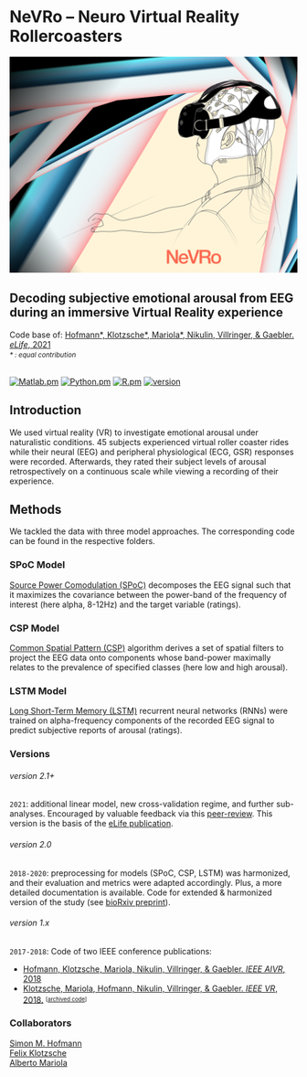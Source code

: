 <h1>NeVRo – Neuro Virtual Reality Rollercoasters</h1>

![NeVRo](./.NeVRoCover.png)

<h2>Decoding subjective emotional arousal from EEG during an immersive Virtual Reality experience</h2>
Code base of: <a href="https://elifesciences.org/articles/64812"> Hofmann*, Klotzsche*, Mariola*, Nikulin, Villringer, & Gaebler. <i>eLife</i>, 2021</a><br>
<small><i>* : equal contribution </i> <br><br></small>

[![Matlab.pm](https://img.shields.io/badge/matlab->R2016.a-red.svg?maxAge=259200)](#)
[![Python.pm](https://img.shields.io/badge/python->3.5-brightgreen.svg?maxAge=259200)](#)
[![R.pm](https://img.shields.io/badge/R->3.4-informational.svg?maxAge=259200)](#)
[![version](https://img.shields.io/badge/version-2.1-yellow.svg?maxAge=259200)](#)

<h2>Introduction</h2>

We used virtual reality (VR) to investigate emotional arousal under naturalistic conditions. 45 subjects experienced virtual roller coaster rides while their neural (EEG) and peripheral physiological (ECG, GSR) responses were recorded. Afterwards, they rated their subject levels of arousal retrospectively on a continuous scale while viewing a recording of their experience.

<h2>Methods</h2>
We tackled the data with three model approaches. The corresponding code can be found in the respective folders.

<h3>SPoC Model</h3>
<a href="https://doi-org.browser.cbs.mpg.de/10.1016/j.neuroimage.2013.07.079">Source Power Comodulation (SPoC)</a> decomposes the EEG signal such that it maximizes the covariance between the power-band of the frequency of interest (here alpha, 8-12Hz) and the target variable (ratings).

<h3>CSP Model</h3>
<a href="https://ieeexplore.ieee.org/document/4408441/">Common Spatial Pattern (CSP)</a> algorithm derives a set of spatial filters to project the EEG data onto components whose band-power maximally relates to the prevalence of specified classes (here low and high arousal).<br>

<h3>LSTM Model</h3>
<a href="https://doi.org/10.1162/neco.1997.9.8.1735">Long Short-Term Memory (LSTM)</a> recurrent neural networks (RNNs) were trained on alpha-frequency components of the recorded EEG signal to predict subjective reports of arousal (ratings).<br>

<h3>Versions</h3>

###### version 2.1+

`2021`: additional linear model, new cross-validation regime, and further sub-analyses. Encouraged by valuable feedback via this [peer-review](https://hyp.is/go?url=https%3A%2F%2Fwww.biorxiv.org%2Fcontent%2F10.1101%2F2020.10.24.353722v3&group=q5X6RWJ6). This version is the basis of the [eLife publication](https://elifesciences.org/articles/64812).

###### version 2.0

`2018-2020`: preprocessing for models (SPoC, CSP, LSTM) was harmonized, and their evaluation and metrics were adapted accordingly. Plus, a more detailed documentation is available. Code for extended & harmonized version of the study (see [bioRxiv preprint](https://www.biorxiv.org/content/10.1101/2020.10.24.353722v3)).

###### version 1.x
`2017-2018`: Code of two IEEE conference publications:
* <a href="https://ieeexplore.ieee.org/document/8613645"> Hofmann, Klotzsche, Mariola, Nikulin, Villringer, & Gaebler. <i>IEEE AIVR</i>, 2018</a>
* <a href="https://ieeexplore.ieee.org/abstract/document/8446275"> Klotzsche, Mariola, Hofmann, Nikulin, Villringer, & Gaebler. <i>IEEE VR</i>, 2018.</a> <sup><sub>[<a href="https://github.com/eioe/NeVRo/tree/klotzsche2018_ieeevr">archived code</a>]</sub></sup>

<h3>Collaborators</h3>
<a href="https://github.com/SHEscher">Simon M. Hofmann</a><br>
<a href="https://github.com/eioe">Felix Klotzsche</a><br>
<a href="https://github.com/langestroop">Alberto Mariola</a>
